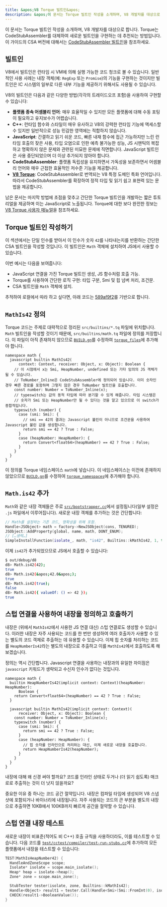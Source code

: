 ```yaml
---
title: &apos;V8 Torque 빌트인&apos;
description: &apos;이 문서는 Torque 빌트인 작성을 소개하며, V8 개발자를 대상으로 합니다.&apos;
---
```

이 문서는 Torque 빌트인 작성을 소개하며, V8 개발자를 대상으로 합니다. Torque는 CodeStubAssembler를 대체하여 새로운 빌트인을 구현하는 데 추천되는 방법입니다. 이 가이드의 CSA 버전에 대해서는 [CodeStubAssembler 빌트인](/docs/csa-builtins)을 참조하세요.

## 빌트인

V8에서 빌트인은 런타임 시 VM에 의해 실행 가능한 코드 청크로 볼 수 있습니다. 일반적인 사용 사례는 내장 객체(예: `RegExp` 또는 `Promise`)의 기능을 구현하는 것이지만 빌트인은 IC 시스템의 일부로 다른 내부 기능을 제공하기 위해서도 사용될 수 있습니다.

V8의 빌트인은 다음과 같은 다양한 방법(각각의 트레이드오프 포함)을 사용하여 구현할 수 있습니다:

- **플랫폼 종속 어셈블리 언어**: 매우 효율적일 수 있지만 모든 플랫폼에 대해 수동 포팅이 필요하고 유지보수가 어렵습니다.
- **C++**: 런타임 함수와 스타일이 매우 유사하고 V8의 강력한 런타임 기능에 액세스할 수 있지만 일반적으로 성능 민감한 영역에는 적합하지 않습니다.
- **JavaScript**: 간결하고 읽기 쉬운 코드, 빠른 내재 함수에 접근 가능하지만 느린 런타임 호출의 잦은 사용, 타입 오염으로 인한 예측 불가능한 성능, JS 시맨틱의 복잡하고 명확하지 않은 문제와 관련된 미묘한 문제에 직면합니다. JavaScript 빌트인은 사용 중단되었으며 더 이상 추가되지 않아야 합니다.
- **CodeStubAssembler**: 플랫폼 독립성을 유지하면서 가독성을 보존하면서 어셈블리 언어와 매우 근접한 효율적인 저수준 기능을 제공합니다.
- **[V8 Torque](/docs/torque)**: CodeStubAssembler로 번역되는 V8 특정 도메인 특화 언어입니다. 따라서 CodeStubAssembler를 확장하여 정적 타입 및 읽기 쉽고 표현력 있는 문법을 제공합니다.

남은 문서는 마지막 방법에 초점을 맞추고 간단한 Torque 빌트인을 개발하는 짧은 튜토리얼을 제공하며 이는 JavaScript로 노출됩니다. Torque에 대한 보다 완전한 정보는 [V8 Torque 사용자 매뉴얼](/docs/torque)을 참조하세요.

## Torque 빌트인 작성하기

이 섹션에서는 단일 인수를 받아서 이 인수가 숫자 `42`를 나타내는지를 반환하는 간단한 CSA 빌트인을 작성할 것입니다. 이 빌트인은 `Math` 객체에 설치하여 JS에서 사용할 수 있습니다.

이번 예시는 다음을 보여줍니다:

- JavaScript 연결을 가진 Torque 빌트인 생성, JS 함수처럼 호출 가능.
- Torque를 사용하여 간단한 로직 구현: 타입 구분, Smi 및 힙 넘버 처리, 조건문.
- CSA 빌트인을 `Math` 객체에 설치.

추적하여 로컬에서 따라 하고 싶다면, 아래 코드는 [589af9f2](https://chromium.googlesource.com/v8/v8/+/589af9f257166f66774b4fb3008cd09f192c2614)를 기반으로 합니다.

## `MathIs42` 정의

Torque 코드는 주제로 대략적으로 정리된 `src/builtins/*.tq` 파일에 위치합니다. `Math` 빌트인을 작성할 것이기 때문에, `src/builtins/math.tq` 파일에 정의를 저장합니다. 이 파일이 아직 존재하지 않으므로 [`BUILD.gn`](https://cs.chromium.org/chromium/src/v8/BUILD.gn)를 수정하여 [`torque_files`](https://cs.chromium.org/chromium/src/v8/BUILD.gn?l=914&rcl=589af9f257166f66774b4fb3008cd09f192c2614)에 추가해야 합니다.

```torque
namespace math {
  javascript builtin MathIs42(
      context: Context, receiver: Object, x: Object): Boolean {
    // 이 시점에서 x는 Smi, HeapNumber, undefined 또는 기타 임의의 JS 객체가 될 수 있습니다.
    // ToNumber_Inline은 CodeStubAssembler에 정의되어 있습니다. 이미 숫자인 경우 빠른 경로를 포함하며 그렇지 않은 경우 ToNumber 빌트인을 호출합니다.
    const number: Number = ToNumber_Inline(x);
    // typeswitch는 값의 동적 타입에 따라 분기할 수 있게 해줍니다. 타입 시스템은
    // 숫자가 Smi 또는 HeapNumber만 될 수 있다는 것을 알고 있으므로 이 switch가 종합적입니다.
    typeswitch (number) {
      case (smi: Smi): {
        // smi == 42의 결과는 Javascript 불린이 아니므로 조건문을 사용하여 Javascript 불린 값을 생성합니다.
        return smi == 42 ? True : False;
      }
      case (heapNumber: HeapNumber): {
        return Convert<float64>(heapNumber) == 42 ? True : False;
      }
    }
  }
}
```

이 정의를 Torque 네임스페이스 `math`에 넣습니다. 이 네임스페이스는 이전에 존재하지 않았으므로 [`BUILD.gn`](https://cs.chromium.org/chromium/src/v8/BUILD.gn)를 수정하여 [`torque_namespaces`](https://cs.chromium.org/chromium/src/v8/BUILD.gn?l=933&rcl=589af9f257166f66774b4fb3008cd09f192c2614)에 추가해야 합니다.

## `Math.is42` 추가

`Math`와 같은 내장 객체들은 주로 [`src/bootstrapper.cc`](https://cs.chromium.org/chromium/src/v8/src/bootstrapper.cc?q=src/bootstrapper.cc+package:%5Echromium$&l=1)에서 설정됩니다(일부 설정은 `.js` 파일에서 이루어집니다). 새로운 내장 객체를 추가하는 것은 간단합니다:

```cpp
// Math를 설정하는 기존 코드, 명확성을 위해 포함.
Handle<JSObject> math = factory->NewJSObject(cons, TENURED);
JSObject::AddProperty(global, name, math, DONT_ENUM);
// […생략…]
SimpleInstallFunction(isolate_, math, "is42", Builtins::kMathIs42, 1, true);
```

이제 `is42`가 추가되었으므로 JS에서 호출할 수 있습니다:

```bash
$ out/debug/d8
d8> Math.is42(42);
true
d8> Math.is42(&apos;42.0&apos;);
true
d8> Math.is42(true);
false
d8> Math.is42({ valueOf: () => 42 });
true
```

## 스텁 연결을 사용하여 내장을 정의하고 호출하기

내장은 (위에서 `MathIs42`에서 사용한 JS 연결 대신) 스텁 연결로도 생성할 수 있습니다. 이러한 내장은 자주 사용되는 코드를 한 번만 생성하여 여러 호출자가 사용할 수 있는 별도의 코드 객체로 추출하는 데 유용할 수 있습니다. 이제 힙 숫자를 처리하는 코드를 `HeapNumberIs42`라는 별도의 내장으로 추출하고 이를 `MathIs42`에서 호출하도록 해보겠습니다.

정의는 역시 간단합니다. Javascript 연결을 사용하는 내장과의 유일한 차이점은 `javascript` 키워드가 생략되고 수신자 인수가 없다는 것입니다.

```torque
namespace math {
  builtin HeapNumberIs42(implicit context: Context)(heapNumber: HeapNumber):
      Boolean {
    return Convert<float64>(heapNumber) == 42 ? True : False;
  }

  javascript builtin MathIs42(implicit context: Context)(
      receiver: Object, x: Object): Boolean {
    const number: Number = ToNumber_Inline(x);
    typeswitch (number) {
      case (smi: Smi): {
        return smi == 42 ? True : False;
      }
      case (heapNumber: HeapNumber): {
        // 힙 숫자를 인라인으로 처리하는 대신, 이제 새로운 내장을 호출합니다.
        return HeapNumberIs42(heapNumber);
      }
    }
  }
}
````

내장에 대해 왜 신경 써야 할까요? 코드를 인라인 상태로 두거나 (더 읽기 쉽도록) 매크로로 추출하는 것이 더 낫지 않을까요?

중요한 이유 중 하나는 코드 공간 절약입니다. 내장은 컴파일 타임에 생성되어 V8 스냅샷에 포함되거나 바이너리에 내장됩니다. 자주 사용되는 코드의 큰 부분을 별도의 내장으로 추출하면 10KB에서 100KB까지 빠르게 공간을 절약할 수 있습니다.

## 스텁 연결 내장 테스트

새로운 내장이 비표준(적어도 비 C++) 호출 규칙을 사용하더라도, 이를 테스트할 수 있습니다. 다음 코드를 [`test/cctest/compiler/test-run-stubs.cc`](https://cs.chromium.org/chromium/src/v8/test/cctest/compiler/test-run-stubs.cc)에 추가하여 모든 플랫폼에서 내장을 테스트할 수 있습니다:

```cpp
TEST(MathIsHeapNumber42) {
  HandleAndZoneScope scope;
  Isolate* isolate = scope.main_isolate();
  Heap* heap = isolate->heap();
  Zone* zone = scope.main_zone();

  StubTester tester(isolate, zone, Builtins::kMathIs42);
  Handle<Object> result1 = tester.Call(Handle<Smi>(Smi::FromInt(0), isolate));
  CHECK(result1->BooleanValue());
}
```
